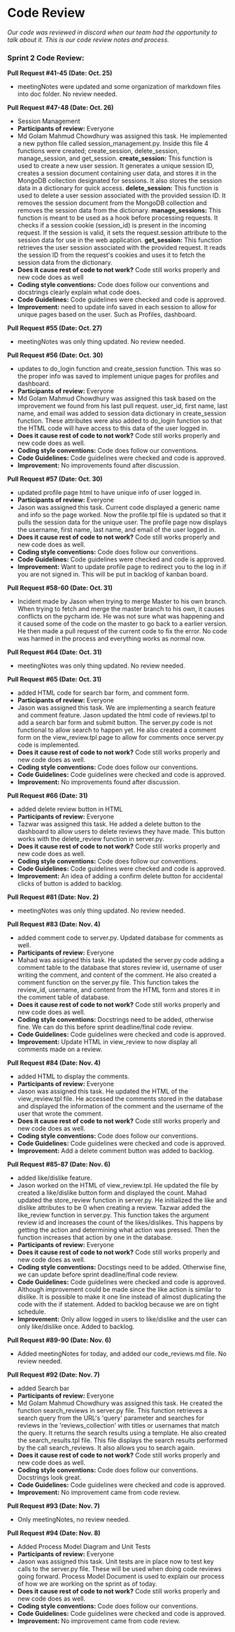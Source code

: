 # Code Review

_Our code was reviewed in discord when our team had the opportunity to talk about it. This is our code review notes and process._

### Sprint 2 Code Review:

__Pull Request #41-45 (Date: Oct. 25)__
* meetingNotes were updated and some organization of markdown files into doc folder. No review needed.

__Pull Request #47-48 (Date: Oct. 26)__
* Session Management
* __Participants of review:__ Everyone
* Md Golam Mahmud Chowdhury was assigned this task. He implemented a new python file called session_management.py. Inside this file 4 functions were created; create_session, delete_session, manage_session, and get_session.
__create_session:__ This function is used to create a new user session. It generates a unique session ID, creates a session document containing user data, and stores it in the MongoDB collection designated for sessions. It also stores the session data in a dictionary for quick access.
__delete_session:__ This function is used to delete a user session associated with the provided session ID. It removes the session document from the MongoDB collection and removes the session data from the dictionary.
__manage_sessions:__ This function is meant to be used as a hook before processing requests. It checks if a session cookie (session_id) is present in the incoming request. If the session is valid, it sets the request.session attribute to the session data for use in the web application.
__get_session:__ This function retrieves the user session associated with the provided request. It reads the session ID from the request's cookies and uses it to fetch the session data from the dictionary.
* __Does it cause rest of code to not work?__ Code still works properly and new code does as well
* __Coding style conventions:__ Code does follow our conventions and docstrings clearly explain what code does.
* __Code Guidelines:__ Code guidelines were checked and code is approved.
* __Improvement:__ need to update info saved in each session to allow for unique pages based on the user. Such as Profiles, dashboard.

__Pull Request #55 (Date: Oct. 27)__
* meetingNotes was only thing updated. No review needed.

__Pull Request #56 (Date: Oct. 30)__
* updates to do_login function and create_session function. This was so the proper info was saved to implement unique pages for profiles and dashboard.
* __Participants of review:__ Everyone
* Md Golam Mahmud Chowdhury was assigned this task based on the improvement we found from his last pull request. user_id, first name, last name, and email was added to session data dictionary in create_session function. These attributes were also added to do_login function so that the HTML code will have access to this data of the user logged in.
* __Does it cause rest of code to not work?__ Code still works properly and new code does as well.
* __Coding style conventions:__ Code does follow our conventions.
* __Code Guidelines:__ Code guidelines were checked and code is approved.
* __Improvement:__ No improvements found after discussion.

__Pull Request #57 (Date: Oct. 30)__
* updated profile page html to have unique info of user logged in.
* __Participants of review:__ Everyone
* Jason was assigned this task. Current code displayed a generic name and info so the page worked. Now the profile.tpl file is updated so that it pulls the session data for the unique user.
The profile page now displays the username, first name, last name, and email of the user logged in.
* __Does it cause rest of code to not work?__ Code still works properly and new code does as well.
* __Coding style conventions:__ Code does follow our conventions.
* __Code Guidelines:__ Code guidelines were checked and code is approved.
* __Improvement:__ Want to update profile page to redirect you to the log in if you are not signed in. This will be put in backlog of kanban board.

__Pull Request #58-60 (Date: Oct. 31)__
* Incident made by Jason when trying to merge Master to his own branch. When trying to fetch and merge the master branch to his own, it causes conflicts on the pycharm ide. He was not sure what was happening and it caused some of the code on the master
to go back to a earlier version. He then made a pull request of the current code to fix the error. No code was harmed in the process and everything works as normal now.

__Pull Request #64 (Date: Oct. 31)__
* meetingNotes was only thing updated. No review needed.

__Pull Request #65 (Date: Oct. 31)__
* added HTML code for search bar form, and comment form.
* __Participants of review:__ Everyone
* Jason was assigned this task. We are implementing a search feature and comment feature. Jason updated the html code of reviews.tpl to add a search bar form and submit button. The server.py code is not functional to allow search to happen yet.
He also created a comment form on the view_review.tpl page to allow for comments once server.py code is implemented.
* __Does it cause rest of code to not work?__ Code still works properly and new code does as well.
* __Coding style conventions:__ Code does follow our conventions.
* __Code Guidelines:__ Code guidelines were checked and code is approved.
* __Improvement:__ No improvements found after discussion.

__Pull Request #66 (Date: 31)__
* added delete review button in HTML
* __Participants of review:__ Everyone
* Tazwar was assigned this task. He added a delete button to the dashboard to allow users to delete reviews they have made. This button works with the delete_review function in server.py.
* __Does it cause rest of code to not work?__ Code still works properly and new code does as well.
* __Coding style conventions:__ Code does follow our conventions.
* __Code Guidelines:__ Code guidelines were checked and code is approved.
* __Improvement:__ An idea of adding a confirm delete button for accidental clicks of button is added to backlog.

__Pull Request #81 (Date: Nov. 2)__
* meetingNotes was only thing updated. No review needed.

__Pull Request #83 (Date: Nov. 4)__
* added comment code to server.py. Updated database for comments as well.
* __Participants of review:__ Everyone
* Mahad was assigned this task. He updated the server.py code adding a comment table to the database that stores review id, username of user writing the comment, and content of the comment.
He also created a comment function on the server.py file. This function takes the review_id, username, and content from the HTML form and stores it in the comment table of database.
* __Does it cause rest of code to not work?__ Code still works properly and new code does as well.
* __Coding style conventions:__ Docstrings need to be added, otherwise fine. We can do this before sprint deadline/final code review.
* __Code Guidelines:__ Code guidelines were checked and code is approved.
* __Improvement:__ Update HTML in view_review to now display all comments made on a review.

__Pull Request #84 (Date: Nov. 4)__
* added HTML to display the comments.
* __Participants of review:__ Everyone
* Jason was assigned this task. He updated the HTML of the view_review.tpl file. He accessed the comments stored in the database and displayed the information of the comment and the username of the user that wrote the comment.
* __Does it cause rest of code to not work?__ Code still works properly and new code does as well.
* __Coding style conventions:__ Code does follow our conventions.
* __Code Guidelines:__ Code guidelines were checked and code is approved.
* __Improvement:__ Add a delete comment button was added to backlog.

__Pull Request #85-87 (Date: Nov. 6)__
* added like/dislike feature.
* Jason worked on the HTML of view_review.tpl. He updated the file by created a like/dislike button form and displayed the count. 
Mahad updated the store_review function in server.py. He initialized the like and dislike attributes to be 0 when creating a review.
Tazwar added the like_review function in server.py. This function takes the argument review id and increases the count of the likes/dislikes. This happens by getting the action and determining what action was pressed. Then the function increases that action by one in the database.
* __Participants of review:__ Everyone
* __Does it cause rest of code to not work?__ Code still works properly and new code does as well.
* __Coding style conventions:__ Docstings need to be added. Otherwise fine, we can update before sprint deadline/final code review.
* __Code Guidelines:__ Code guidelines were checked and code is approved. Although improvement could be made since the like action is similar to dislike. It is possible to make it one line instead of almost duplicating the code with the if statement. Added to backlog because we are on tight schedule.
* __Improvement:__ Only allow logged in users to like/dislike and the user can only like/dislike once. Added to backlog.

__Pull Request #89-90 (Date: Nov. 6)__
* Added meetingNotes for today, and added our code_reviews.md file. No review needed.

__Pull Request #92 (Date: Nov. 7)__
* added Search bar
* __Participants of review:__ Everyone
* Md Golam Mahmud Chowdhury was assigned this task. He created the function search_reviews in server.py file. This function retrieves a search query from the URL's 'query' parameter and searches for reviews in the 'reviews_collection' with titles or usernames that match the query. 
It returns the search results using a template. He also created the search_results.tpl file. This file displays the search results performed by the call search_reviews. It also allows you to search again.
* __Does it cause rest of code to not work?__ Code still works properly and new code does as well.
* __Coding style conventions:__ Code does follow our conventions. Docstrings look great.
* __Code Guidelines:__ Code guidelines were checked and code is approved.
* __Improvement:__ No improvement came from code review.

__Pull Request #93 (Date: Nov. 7)__
* Only meetingNotes, no review needed.

__Pull Request #94 (Date: Nov. 8)__
* Added Process Model Diagram and Unit Tests
* __Participants of review:__ Everyone
* Jason was assigned this task. Unit tests are in place now to test key calls to the server.py file. These will be used when doing code reviews going forward.
Process Model Document is used to explain our process of how we are working on the sprint as of today.
* __Does it cause rest of code to not work?__ Code still works properly and new code does as well.
* __Coding style conventions:__ Code does follow our conventions.
* __Code Guidelines:__ Code guidelines were checked and code is approved.
* __Improvement:__ No improvement came from code review.





